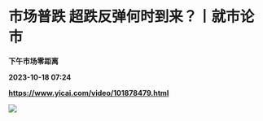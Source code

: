 # 市场普跌 超跌反弹何时到来？丨就市论市
**下午市场零距离**

**2023-10-18 07:24**

**https://www.yicai.com/video/101878479.html**

![](http://imgcdn.yicai.com/vms-new/2023/10/8736fd66-cfcf-4b8e-9869-0382107f7be6_Ti3P.jpg)